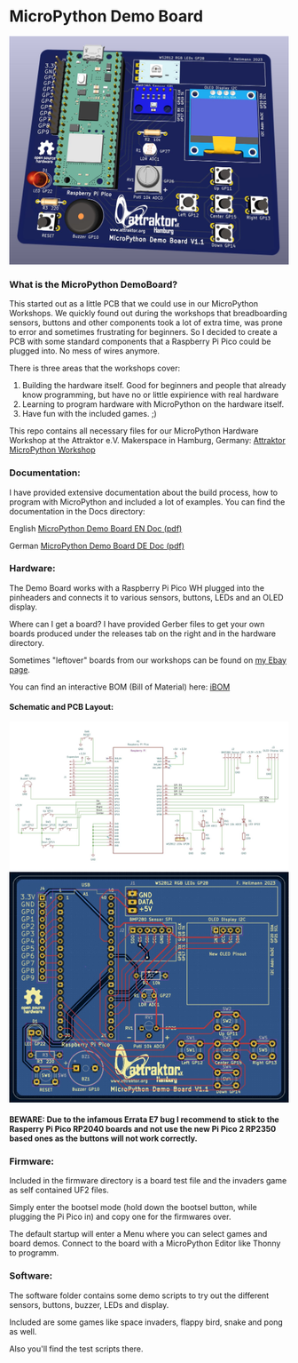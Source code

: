 # MicroPython Demo Board

<img width="640px" src="./Hardware/MicroPython_DemoBoard_V1.1_3D.jpg" alt="DemoBoard 3D" />

### What is the MicroPython DemoBoard?
This started out as a little PCB that we could use in our MicroPython Workshops. We quickly found out during the workshops that 
breadboarding sensors, buttons and other components took a lot of extra time, was prone to error and sometimes frustrating for beginners.
So I decided to create a PCB with some standard components that a Raspberry Pi Pico could be plugged into. No mess of wires anymore.

There is three areas that the workshops cover:

1. Building the hardware itself. Good for beginners and people that already know programming, but have no or little expirience with real hardware
2. Learning to program hardware with MicroPython on the hardware itself.
3. Have fun with the included games. ;)

This repo contains all necessary files for our MicroPython Hardware Workshop at the Attraktor e.V. Makerspace in Hamburg, Germany: 
<a href="https://wiki.attraktor.org/Micropython_Kurs_2023"> Attraktor MicroPython Workshop </a>

### Documentation:
I have provided extensive documentation about the build process, how to program with MicroPython and included a lot of examples.
You can find the documentation in the Docs directory:

English <a href="./Docs/MicroPython_Demoboard_V1.1_EN.pdf" target="_blank"> MicroPython Demo Board EN Doc (pdf) </a>

German  <a href="./Docs/MicroPython_Demoboard_V1.1_DE.pdf" target="_blank"> MicroPython Demo Board DE Doc (pdf) </a>

### Hardware:
The Demo Board works with a Raspberry Pi Pico WH plugged into the pinheaders and connects it to various sensors, buttons, LEDs and an OLED display.

Where can I get a board?
I have provided Gerber files to get your own boards produced under the releases tab on the right and in the hardware directory.

Sometimes "leftover" boards from our workshops can be found on <a href="https://www.ebay.de/usr/hellmann42" target="_blank"> my Ebay page</a>.

You can find an interactive BOM (Bill of Material) here: <a href="https://raw.githack.com/sandman72/micropython_demoboard/main/Hardware/KiCAD_DemoBoard_V1.1/MicroPython_DemoBoard_V1.1_iBOM.html" target="_blank"> iBOM </a>

#### Schematic and PCB Layout:
<img width="640px" src="./Hardware/MicroPython_DemoBoard_V1.1_Schematic.jpg" alt="DemoBoard Schematic" />
<img width="640px" src="./Hardware/MicroPython_DemoBoard_V1.1.jpg" alt="DemoBoard PCB" />

#### BEWARE: Due to the infamous Errata E7 bug I recommend to stick to the Rasperry Pi Pico RP2040 boards and not use the new Pi Pico 2 RP2350 based ones as the buttons will not work correctly.

### Firmware:
Included in the firmware directory is a board test file and the invaders game as self contained UF2 files.

Simply enter the bootsel mode (hold down the bootsel button, while plugging the Pi Pico in) and copy one for the firmwares over.

The default startup will enter a Menu where you can select games and board demos. Connect to the board with a MicroPython Editor like Thonny to programm.

### Software:
The software folder contains some demo scripts to try out the different sensors, buttons, buzzer, LEDs and display.

Included are some games like space invaders, flappy bird, snake and pong as well.

Also you'll find the test scripts there.
